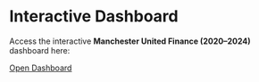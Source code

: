# Interactive Dashboard

Access the interactive **Manchester United Finance (2020–2024)** dashboard here:

[Open Dashboard](https://app.powerbi.com/view?r=eyJrIjoiMGQwYWE2MjctYTg0My00MjU5LWJkMWQtZGM5Yzc3OTlkY2Y3IiwidCI6ImZlODc4N2JjLWM5MTQtNDY2NS04NTQ3LTI2OGUxNWNiMGQ5YSJ9)
